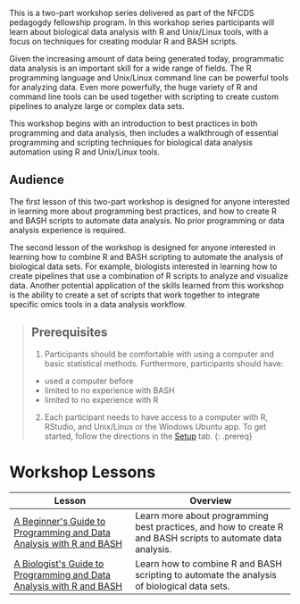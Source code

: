 ---
---


This is a two-part workshop series delivered as part of the NFCDS pedagogdy fellowship program. In this workshop series participants will learn about biological data analysis with R and Unix/Linux tools, with a focus on techniques for creating modular R and BASH scripts.

Given the increasing amount of data being generated today, programmatic data analysis is an important skill for a wide range of fields. The R programming language and Unix/Linux command line can be powerful tools for analyzing data. Even more powerfully, the huge variety of R and command line tools can be used together with scripting to create custom pipelines to analyze large or complex data sets.

This workshop begins with an introduction to best practices in both programming and data analysis, then includes a walkthrough of essential programming and scripting techniques for biological data analysis automation using R and Unix/Linux tools. 

## Audience
The first lesson of this two-part workshop is designed for anyone interested in learning more about programming best practices, and how to create R and BASH scripts to automate data analysis. No prior programming or data analysis experience is required.

The second lesson of the workshop is designed for anyone interested in learning how to combine R and BASH scripting to automate the analysis of biological data sets. For example, biologists interested in learning how to create pipelines that use a combination of R scripts to analyze and visualize data. Another potential application of the skills learned from this workshop is the ability to create a set of scripts that work together to integrate specific omics tools in a data analysis workflow.


> ## Prerequisites
>
> 1. Participants should be comfortable with using a computer and basic statistical methods. Furthermore, participants should have:
> - used a computer before
> - limited to no experience with BASH
> - limited to no experience with R
>
> 2. Each participant needs to have access to a computer with R, RStudio, and Unix/Linux or the Windows Ubuntu app. To get started, follow the directions in the [Setup](setup.html) tab. 
{: .prereq}

# Workshop Lessons 

| Lesson    | Overview |
| ------- | ---------- |
| [A Beginner's Guide to Programming and Data Analysis with R and BASH](https://elizabethbrooks.github.io/NFCDSWorkshop_BioinformaticsDataAnalysis/) | Learn more about programming best practices, and how to create R and BASH scripts to automate data analysis. |
| [A Biologist's Guide to Programming and Data Analysis with R and BASH](https://elizabethbrooks.github.io/NFCDSWorkshop_BioinformaticsPipelineDataAnalysis/) |  Learn how to combine R and BASH scripting to automate the analysis of biological data sets. |


